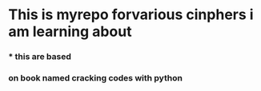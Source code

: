 # This is myrepo forvarious cinphers i am learning about
### * this are based 
### on book named cracking codes with python 
 
